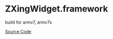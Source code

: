 ZXingWidget.framework
=====================

build for armv7, armv7s

[Source Code](https://github.com/lognllc/ZXingWidget)
